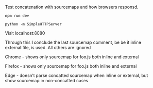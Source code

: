 Test concatenation with sourcemaps and how browsers responsd.

    npm run dev

    python -m SimpleHTTPServer


Visit localhost:8080

Through this I conclude the last sourcemap comment, be be it inline external file, is used. All others are ignored

Chrome - shows only sourcemap for foo.js both inline and external

Firefox - shows only sourcemap for foo.js both inline and external

Edge - doesn't parse concatted sourcemap when inline or external, but show sourcemap in non-concatted cases